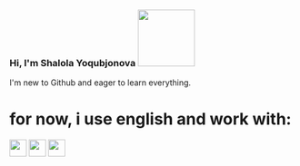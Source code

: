 ### Hi, I'm Shalola Yoqubjonova <img src="https://media2.giphy.com/media/gM5qFksULw54NMWyry/giphy.gif?cid=ecf05e477mpmm8i6q49kmw9npj8z3ltb95358v6yz7dasvao&ep=v1_stickers_search&rid=giphy.gif&ct=s" width="100px">
I'm new to Github and eager to learn everything.<br>
<h1>for now, i use english and work with:</h1>
<img src="[[https://assets.stickpng.com/images/5847f5bdcef1014c0b5e489c.png](https://png.pngtree.com/png-vector/20190411/ourmid/pngtree-html-file-document-icon-png-image_927519.jpg)](https://e7.pngegg.com/pngimages/809/78/png-clipart-computer-icons-html-font-others-text-logo.png)" height="30px">
<img src="https://cdn.freebiesupply.com/logos/large/2x/css3-logo-png-transparent.png" height="30px">
<img src="https://1000logos.net/wp-content/uploads/2020/09/JavaScript-Logo.png" height="30px">
